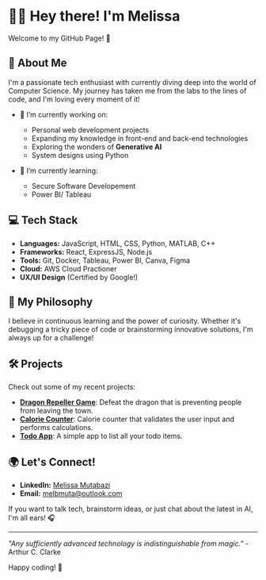 # 👋🏾 Hey there! I'm Melissa

Welcome to my GitHub Page! 🌟

## 🚀 About Me

I'm a passionate tech enthusiast with currently diving deep into the world of Computer Science. My journey has taken me from the labs to the lines of code, and I'm loving every moment of it!

- 🔭 I’m currently working on: 
  - Personal web development projects
  - Expanding my knowledge in front-end and back-end technologies
  - Exploring the wonders of **Generative AI**
  - System designs using Python
  
- 🌱 I’m currently learning:
  - Secure Software Developement
  - Power BI/ Tableau


## 💻 Tech Stack

- **Languages:** JavaScript, HTML, CSS, Python, MATLAB, C++
- **Frameworks:** React, ExpressJS, Node.js
- **Tools:** Git, Docker, Tableau, Power BI, Canva, Figma 
- **Cloud:** AWS Cloud Practioner
 - **UX/UI Design** (Certified by Google!)

## 🧠 My Philosophy

I believe in continuous learning and the power of curiosity. Whether it's debugging a tricky piece of code or brainstorming innovative solutions, I'm always up for a challenge!

## 🛠️ Projects

Check out some of my recent projects:

- **[Dragon Repeller Game](https://github.com/MelMutaa/dragon-repeller-game)**: Defeat the dragon that is preventing people from leaving the town.
- **[Calorie Counter](https://github.com/MelMutaa/calorie_counter)**: Calorie counter that validates the user input and performs calculations.
- **[Todo App](https://github.com/MelMutaa/todo_app)**: A simple app to list all your todo items.


## 🌍 Let's Connect!

- **LinkedIn:** [Melissa Mutabazi](www.linkedin.com/in/melissa-m-6801121ab)
- **Email:** [melbmuta@outlook.com](mailto:melbmuta@outlook.com)

If you want to talk tech, brainstorm ideas, or just chat about the latest in AI, I'm all ears! 🎧

---

_"Any sufficiently advanced technology is indistinguishable from magic."_ - Arthur C. Clarke

Happy coding! 👾
